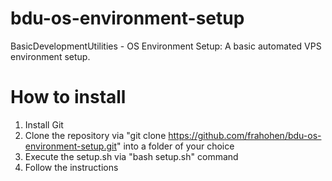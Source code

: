 # bdu-os-environment-setup

BasicDevelopmentUtilities - OS Environment Setup: A basic automated VPS environment setup.

# How to install

1. Install Git
2. Clone the repository via "git clone https://github.com/frahohen/bdu-os-environment-setup.git" into a folder of your choice
3. Execute the setup.sh via "bash setup.sh" command
4. Follow the instructions